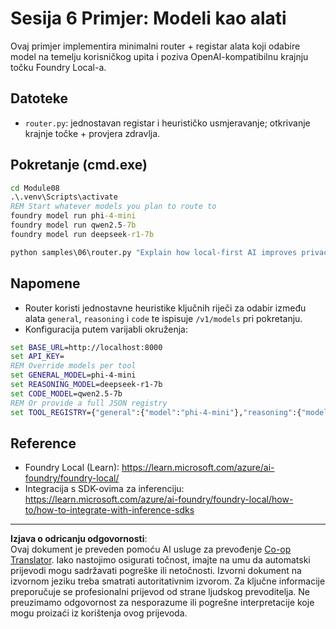 <!--
CO_OP_TRANSLATOR_METADATA:
{
  "original_hash": "7f0c6af41a1ae2c5a770c8170da8bd6e",
  "translation_date": "2025-10-01T01:42:01+00:00",
  "source_file": "Module08/samples/06/README.md",
  "language_code": "hr"
}
-->
# Sesija 6 Primjer: Modeli kao alati

Ovaj primjer implementira minimalni router + registar alata koji odabire model na temelju korisničkog upita i poziva OpenAI-kompatibilnu krajnju točku Foundry Local-a.

## Datoteke
- `router.py`: jednostavan registar i heurističko usmjeravanje; otkrivanje krajnje točke + provjera zdravlja.

## Pokretanje (cmd.exe)
```cmd
cd Module08
.\.venv\Scripts\activate
REM Start whatever models you plan to route to
foundry model run phi-4-mini
foundry model run qwen2.5-7b
foundry model run deepseek-r1-7b

python samples\06\router.py "Explain how local-first AI improves privacy in two sentences."
```

## Napomene
- Router koristi jednostavne heuristike ključnih riječi za odabir između alata `general`, `reasoning` i `code` te ispisuje `/v1/models` pri pokretanju.
- Konfiguracija putem varijabli okruženja:
```cmd
set BASE_URL=http://localhost:8000
set API_KEY=
REM Override models per tool
set GENERAL_MODEL=phi-4-mini
set REASONING_MODEL=deepseek-r1-7b
set CODE_MODEL=qwen2.5-7b
REM Or provide a full JSON registry
set TOOL_REGISTRY={"general":{"model":"phi-4-mini"},"reasoning":{"model":"deepseek-r1-7b"},"code":{"model":"qwen2.5-7b"}}
```

## Reference
- Foundry Local (Learn): https://learn.microsoft.com/azure/ai-foundry/foundry-local/
- Integracija s SDK-ovima za inferenciju: https://learn.microsoft.com/azure/ai-foundry/foundry-local/how-to/how-to-integrate-with-inference-sdks

---

**Izjava o odricanju odgovornosti**:  
Ovaj dokument je preveden pomoću AI usluge za prevođenje [Co-op Translator](https://github.com/Azure/co-op-translator). Iako nastojimo osigurati točnost, imajte na umu da automatski prijevodi mogu sadržavati pogreške ili netočnosti. Izvorni dokument na izvornom jeziku treba smatrati autoritativnim izvorom. Za ključne informacije preporučuje se profesionalni prijevod od strane ljudskog prevoditelja. Ne preuzimamo odgovornost za nesporazume ili pogrešne interpretacije koje mogu proizaći iz korištenja ovog prijevoda.